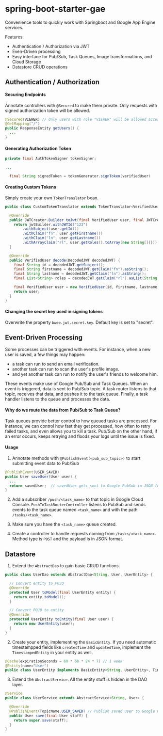 # spring-boot-starter-gae
Convenience tools to quickly work with Springboot and Google App Engine services.

Features:
* Authentication / Authorization via JWT
* Even-Driven processing
* Easy interface for Pub/Sub, Task Queues, Image transformations, and Cloud Storage
* Datastore CRUD operations

## Authentication / Authorization

#### Securing Endpoints
Annotate controllers with `@Secured` to make them private. Only requests with signed authorization token will be allowed.
```java
@Secured(VIEWER) // Only users with role "VIEWER" will be allowed access.
@GetMapping("/")
public ResponseEntity getUsers() {
  ...
}
```

#### Generating Authorization Token
```java
private final AuthTokenSigner tokenSigner;

...

  final String signedToken = tokenGenerator.signToken(verifiedUser)

```
#### Creating Custom Tokens
Simply create your own `TokenTranslator` bean.

```java
public class CustomTokenTranslator extends TokenTranslator<VerifiedUser> {

  @Override
  public JWTCreator.Builder toJwt(final VerifiedUser user, final JWTCreator.Builder jwtBuilder) {
    return jwtBuilder.withJWTId("123")
        .withSubject(user.getId())
        .withClaim("fn", user.getFirstname())
        .withClaim("ln", user.getLastname())
        .withArrayClaim("rl", user.getRoles().toArray(new String[]{}));
  }

  @Override
  public VerifiedUser decode(DecodedJWT decodedJWT) {
    final String id = decodedJWT.getSubject();
    final String firstname = decodedJWT.getClaim("fn").asString();
    final String lastname = decodedJWT.getClaim("ln").asString();
    final List<String> roles = decodedJWT.getClaim("rl").asList(String.class);

    final VerifiedUser user = new VerifiedUser(id, firstname, lastname, roles);
    return user;
  }
}
```

#### Changing the secret key used in signing tokens
Overwrite the property `bwee.jwt.secret.key`. Default key is set to "secret".

## Event-Driven Processing
Some processes can be triggered with events. For instance, when a new user is saved, a few things may happen:
* a task can run to send an email verification.
* another task can run to scan the user's profile image.
* and yet another task can run to notify the user's friends to welcome him.

These events make use of Google Pub/Sub and Task Queues. When an event is triggered, data is sent to Pub/Sub topic. A task router listens to that topic, receives that data, and pushes it to the task queue. Finally, a task handler listens to the queue and processes the data.

#### Why do we route the data from Pub/Sub to Task Queue?
Task queues provide better control to how queued tasks are processed. For instance, we can control how fast they get processed, how often to retry failed tasks, and even allows you to kill a task. Pub/Sub on the other hand, if an error occurs, keeps retrying and floods your logs until the issue is fixed.

#### Usage
1) Annotate methods with `@PublishEvent(<pub_sub_topic>)` to start submitting event data to Pub/Sub

```java
@PublishEvent(USER_SAVED)
public User saveUser(User user) {
  ...
  return savedUser;  // savedUser gets sent to Google PubSub in JSON format.
}
```

2) Add a subscriber `/push/<task_name>` to that topic in Google Cloud Console. `PushToTaskRouterController` listens to PubSub and sends events to the task queue named `<task_name>` and with the path `/tasks/<task_name>`.

3) Make sure you have the `<task_name>` queue created.

4) Create a controller to handle requests coming from `/tasks/<task_name>`. Method type is `POST` and the payload is in JSON format.

## Datastore
1) Extend the `AbstractDao` to gain basic CRUD functions.
```java
public class UserDao extends AbstractDao<String, User, UserEntity> {

  // Convert entity to POJO
  @Override
  protected User toModel(final UserEntity entity) {
    return entity.toModel();
  }

  // Convert POJO to entity
  @Override
  protected UserEntity toEntity(final User user) {
    return new UserEntity(user);
  }
}
```

2) Create your entity, implementing the `BasicEntity`. If you need automatic timestampped fields like `createdTime` and `updatedTime`, implement the `TimestampedEntity` in your entity as well.
```java
@Cache(expirationSeconds = 60 * 60 * 24 * 7) // 1 week
@Entity(name="User")
public class UserEntity implements BasicEntity<String, UserEntity>, TimestampedEntity<UserEntity> {
```

3) Extend the `AbstractService`. All the entity stuff is hidden in the DAO layer.
```java
@Service
public class UserService extends AbstractService<String, User> {

  @Override
  @PublishEvent(TopicName.USER_SAVED) // Publish saved user to Google Pub/Sub
  public User save(final User staff) {
    return super.save(staff);
  }
}
```
